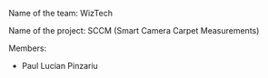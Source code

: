 Name of the team: WizTech

Name of the project: SCCM (Smart Camera Carpet Measurements)

Members:

- Paul Lucian Pinzariu
